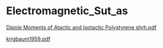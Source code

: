 # Electromagnetic_Sut_as

[Dipole Moments of Atactic and Isotactic Polystyrene shrh.pdf](https://github.com/user-attachments/files/18465922/Dipole.Moments.of.Atactic.and.Isotactic.Polystyrene.shrh.pdf)

[krigbaum1959.pdf](https://github.com/user-attachments/files/18465886/krigbaum1959.pdf)
